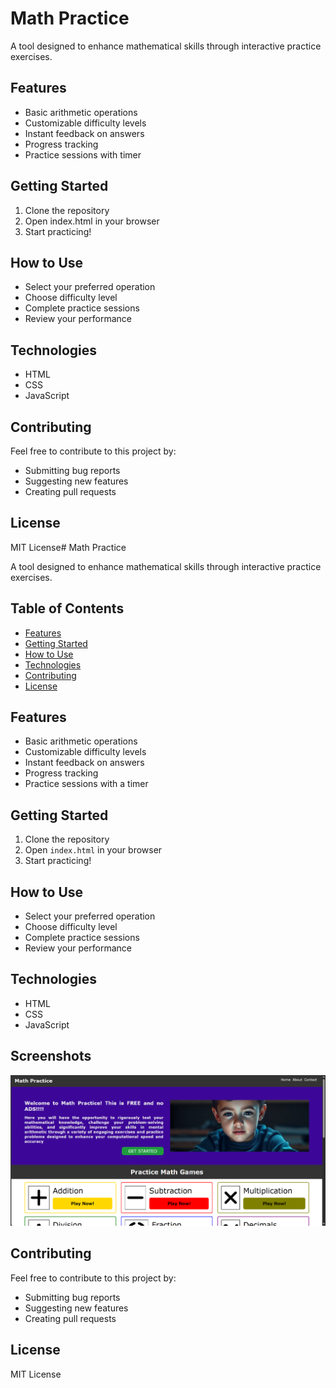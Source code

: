 # Math Practice

A tool designed to enhance mathematical skills through interactive practice exercises.

## Features

- Basic arithmetic operations
- Customizable difficulty levels
- Instant feedback on answers
- Progress tracking
- Practice sessions with timer

## Getting Started

1. Clone the repository
2. Open index.html in your browser
3. Start practicing!

## How to Use

- Select your preferred operation
- Choose difficulty level
- Complete practice sessions
- Review your performance

## Technologies

- HTML
- CSS
- JavaScript

## Contributing

Feel free to contribute to this project by:
- Submitting bug reports
- Suggesting new features
- Creating pull requests

## License

MIT License# Math Practice

A tool designed to enhance mathematical skills through interactive practice exercises.

## Table of Contents

- [Features](#features)
- [Getting Started](#getting-started)
- [How to Use](#how-to-use)
- [Technologies](#technologies)
- [Contributing](#contributing)
- [License](#license)

## Features

- Basic arithmetic operations
- Customizable difficulty levels
- Instant feedback on answers
- Progress tracking
- Practice sessions with a timer

## Getting Started

1. Clone the repository
2. Open `index.html` in your browser
3. Start practicing!

## How to Use

- Select your preferred operation
- Choose difficulty level
- Complete practice sessions
- Review your performance

## Technologies

- HTML
- CSS
- JavaScript

## Screenshots

![Screenshot 1](./images/ss1.png)

## Contributing

Feel free to contribute to this project by:
- Submitting bug reports
- Suggesting new features
- Creating pull requests

## License

MIT License